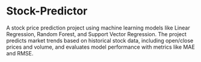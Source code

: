 # Stock-Predictor
A stock price prediction project using machine learning models like Linear Regression, Random Forest, and Support Vector Regression. The project predicts market trends based on historical stock data, including open/close prices and volume, and evaluates model performance with metrics like MAE and RMSE.
